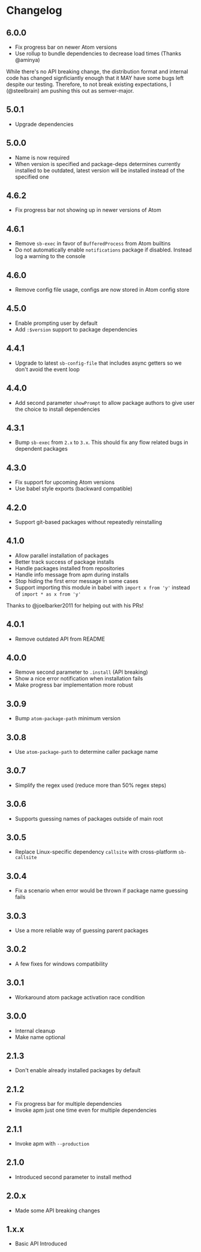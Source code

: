 # Changelog

## 6.0.0

- Fix progress bar on newer Atom versions
- Use rollup to bundle dependencies to decrease load times (Thanks @aminya)

While there's no API breaking change, the distribution format and internal code has changed signficiantly enough that it
MAY have some bugs left despite our testing. Therefore, to not break existing expectations, I (@steelbrain) am pushing this
out as semver-major.

## 5.0.1

- Upgrade dependencies

## 5.0.0

- Name is now required
- When version is specified and package-deps determines currently installed to be outdated, latest version will be installed instead of the specified one

## 4.6.2

- Fix progress bar not showing up in newer versions of Atom

## 4.6.1

- Remove `sb-exec` in favor of `BufferedProcess` from Atom builtins
- Do not automatically enable `notifications` package if disabled. Instead log a warning to the console

## 4.6.0

- Remove config file usage, configs are now stored in Atom config store

## 4.5.0

- Enable prompting user by default
- Add `:$version` support to package dependencies

## 4.4.1

- Upgrade to latest `sb-config-file` that includes async getters so we don't avoid the event loop

## 4.4.0

- Add second parameter `showPrompt` to allow package authors to give user the choice to install dependencies

## 4.3.1

- Bump `sb-exec` from `2.x` to `3.x`. This should fix any flow related bugs in dependent packages

## 4.3.0

- Fix support for upcoming Atom versions
- Use babel style exports (backward compatible)

## 4.2.0

- Support git-based packages without repeatedly reinstalling

## 4.1.0

- Allow parallel installation of packages
- Better track success of package installs
- Handle packages installed from repositories
- Handle info message from apm during installs
- Stop hiding the first error message in some cases
- Support importing this module in babel with `import x from 'y'` instead of `import * as x from 'y'`

Thanks to @joelbarker2011 for helping out with his PRs!

## 4.0.1

- Remove outdated API from README

## 4.0.0

- Remove second parameter to `.install` (API breaking)
- Show a nice error notification when installation fails
- Make progress bar implementation more robust

## 3.0.9

- Bump `atom-package-path` minimum version

## 3.0.8

- Use `atom-package-path` to determine caller package name

## 3.0.7

- Simplify the regex used (reduce more than 50% regex steps)

## 3.0.6

- Supports guessing names of packages outside of main root

## 3.0.5

- Replace Linux-specific dependency `callsite` with cross-platform
  `sb-callsite`

## 3.0.4

- Fix a scenario when error would be thrown if package name guessing fails

## 3.0.3

- Use a more reliable way of guessing parent packages

## 3.0.2

- A few fixes for windows compatibility

## 3.0.1

- Workaround atom package activation race condition

## 3.0.0

- Internal cleanup
- Make name optional

## 2.1.3

- Don't enable already installed packages by default

## 2.1.2

- Fix progress bar for multiple dependencies
- Invoke apm just one time even for multiple dependencies

## 2.1.1

- Invoke apm with `--production`

## 2.1.0

- Introduced second parameter to install method

## 2.0.x

- Made some API breaking changes

## 1.x.x

- Basic API Introduced
